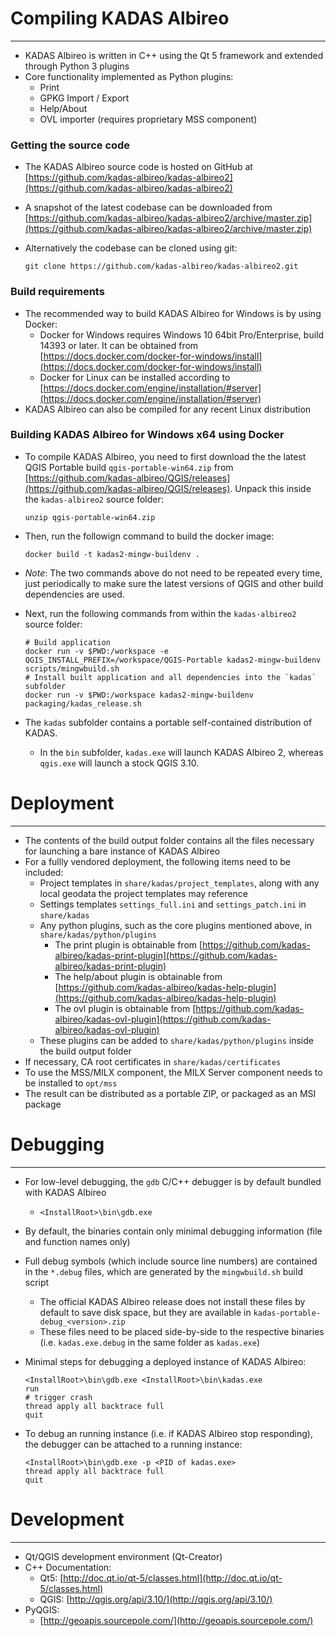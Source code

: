 Compiling KADAS Albireo
=======================
- - -

* KADAS Albireo is written in C++ using the Qt 5 framework and extended through Python 3 plugins
* Core functionality implemented as Python plugins:
  * Print
  * GPKG Import / Export
  * Help/About
  * OVL importer (requires proprietary MSS component)

### Getting the source code

 * The KADAS Albireo source code is hosted on GitHub at [https://github.com/kadas-albireo/kadas-albireo2](https://github.com/kadas-albireo/kadas-albireo2)
 * A snapshot of the latest codebase can be downloaded from [https://github.com/kadas-albireo/kadas-albireo2/archive/master.zip](https://github.com/kadas-albireo/kadas-albireo2/archive/master.zip)
 * Alternatively the codebase can be cloned using git:

       git clone https://github.com/kadas-albireo/kadas-albireo2.git


### Build requirements

 * The recommended way to build KADAS Albireo for Windows is by using Docker:
   * Docker for Windows requires Windows 10 64bit Pro/Enterprise, build 14393 or later. It can be obtained from [https://docs.docker.com/docker-for-windows/install](https://docs.docker.com/docker-for-windows/install)
   * Docker for Linux can be installed according to [https://docs.docker.com/engine/installation/#server](https://docs.docker.com/engine/installation/#server)
 * KADAS Albireo can also be compiled for any recent Linux distribution

### Building KADAS Albireo for Windows x64 using Docker

 * To compile KADAS Albireo, you need to first download the the latest QGIS Portable build `qgis-portable-win64.zip` from [https://github.com/kadas-albireo/QGIS/releases](https://github.com/kadas-albireo/QGIS/releases). Unpack this inside the `kadas-albireo2` source folder:

       unzip qgis-portable-win64.zip

 * Then, run the followign command to build the docker image:

       docker build -t kadas2-mingw-buildenv .

 * *Note*: The two commands above do not need to be repeated every time, just periodically to make sure the latest versions of QGIS and other build dependencies are used.
 * Next, run the following commands from within the `kadas-albireo2` source folder:

       # Build application
       docker run -v $PWD:/workspace -e QGIS_INSTALL_PREFIX=/workspace/QGIS-Portable kadas2-mingw-buildenv scripts/mingwbuild.sh
       # Install built application and all dependencies into the `kadas` subfolder
       docker run -v $PWD:/workspace kadas2-mingw-buildenv packaging/kadas_release.sh

 * The `kadas` subfolder contains a portable self-contained distribution of KADAS.
   * In the `bin` subfolder, `kadas.exe` will launch KADAS Albireo 2, whereas `qgis.exe` will launch a stock QGIS 3.10.

Deployment
==========
- - -

 * The contents of the build output folder contains all the files necessary for launching a bare instance of KADAS Albireo
 * For a fullly vendored deployment, the following items need to be included:
   * Project templates in `share/kadas/project_templates`, along with any local geodata the project templates may reference
   * Settings templates `settings_full.ini` and `settings_patch.ini` in `share/kadas`
   * Any python plugins, such as the core plugins mentioned above, in `share/kadas/python/plugins`
     * The print plugin is obtainable from [https://github.com/kadas-albireo/kadas-print-plugin](https://github.com/kadas-albireo/kadas-print-plugin)
     * The help/about plugin is obtainable from [https://github.com/kadas-albireo/kadas-help-plugin](https://github.com/kadas-albireo/kadas-help-plugin)
     * The ovl plugin is obtainable from [https://github.com/kadas-albireo/kadas-ovl-plugin](https://github.com/kadas-albireo/kadas-ovl-plugin)
   * These plugins can be added to `share/kadas/python/plugins` inside the build output folder
 * If necessary, CA root certificates in `share/kadas/certificates`
 * To use the MSS/MILX component, the MILX Server component needs to be installed to `opt/mss`
 * The result can be distributed as a portable ZIP, or packaged as an MSI package

Debugging
=========
- - -

 * For low-level debugging, the `gdb` C/C++ debugger is by default bundled with KADAS Albireo
   * `<InstallRoot>\bin\gdb.exe`
 * By default, the binaries contain only minimal debugging information (file and function names only)
 * Full debug symbols (which include source line numbers) are contained in the `*.debug` files, which are generated by the `mingwbuild.sh` build script
   * The official KADAS Albireo release does not install these files by default to save disk space, but they are available in `kadas-portable-debug_<version>.zip`
   * These files need to be placed side-by-side to the respective binaries (i.e. `kadas.exe.debug` in the same folder as `kadas.exe`)
 * Minimal steps for debugging a deployed instance of KADAS Albireo:

       <InstallRoot>\bin\gdb.exe <InstallRoot>\bin\kadas.exe
       run
       # trigger crash
       thread apply all backtrace full
       quit

 * To debug an running instance (i.e. if KADAS Albireo stop responding), the debugger can be attached to a running instance:

       <InstallRoot>\bin\gdb.exe -p <PID of kadas.exe>
       thread apply all backtrace full
       quit

Development
===========
- - -

 * Qt/QGIS development environment (Qt-Creator)
 * C++ Documentation:
   * Qt5: [http://doc.qt.io/qt-5/classes.html](http://doc.qt.io/qt-5/classes.html)
   * QGIS: [http://qgis.org/api/3.10/](http://qgis.org/api/3.10/)
 * PyQGIS:
   * [http://geoapis.sourcepole.com/](http://geoapis.sourcepole.com/)
